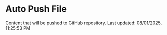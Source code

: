 # Auto Push File

Content that will be pushed to GitHub repository.
Last updated: 08/01/2025, 11:25:53 PM